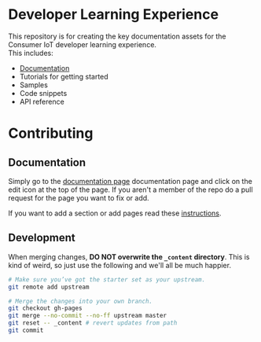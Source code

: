 # Developer Learning Experience
This repository is for creating the key documentation assets for the Consumer IoT developer learning experience.  
This includes:
* [Documentation]({{site.baseurl}})
* Tutorials for getting started
* Samples
* Code snippets
* API reference

# Contributing
## Documentation
Simply go to the [documentation page]({{site.baseurl}}) documentation page and click on the edit icon at the top of the page.  If you aren't a member of the repo do a pull request for the page you want to fix or add.

If  you want to add a section or add pages read these [instructions]().

## Development
When merging changes, **DO NOT overwrite the `_content` directory**. This is kind of weird, so just use the following and we'll all be much happier.

``` sh
# Make sure you’ve got the starter set as your upstream.
git remote add upstream 

# Merge the changes into your own branch.
git checkout gh-pages    
git merge --no-commit --no-ff upstream master
git reset -- _content # revert updates from path
git commit
```
